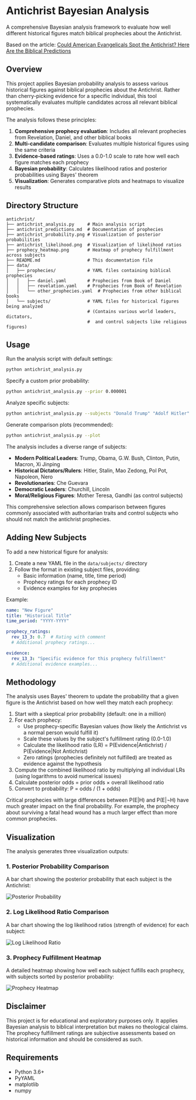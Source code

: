 # Antichrist Bayesian Analysis

A comprehensive Bayesian analysis framework to evaluate how well different historical figures match biblical prophecies about the Antichrist.

Based on the article: [Could American Evangelicals Spot the Antichrist? Here Are the Biblical Predictions](https://www.benjaminlcorey.com/could-american-evangelicals-spot-the-antichrist-heres-the-biblical-predictions/)

## Overview

This project applies Bayesian probability analysis to assess various historical figures against biblical prophecies about the Antichrist. Rather than cherry-picking evidence for a specific individual, this tool systematically evaluates multiple candidates across all relevant biblical prophecies.

The analysis follows these principles:

1. **Comprehensive prophecy evaluation**: Includes all relevant prophecies from Revelation, Daniel, and other biblical books
2. **Multi-candidate comparison**: Evaluates multiple historical figures using the same criteria
3. **Evidence-based ratings**: Uses a 0.0-1.0 scale to rate how well each figure matches each prophecy
4. **Bayesian probability**: Calculates likelihood ratios and posterior probabilities using Bayes' theorem
5. **Visualization**: Generates comparative plots and heatmaps to visualize results

## Directory Structure

```
antichrist/
├── antichrist_analysis.py     # Main analysis script
├── antichrist_predictions.md  # Documentation of prophecies
├── antichrist_probability.png # Visualization of posterior probabilities
├── antichrist_likelihood.png  # Visualization of likelihood ratios
├── prophecy_heatmap.png       # Heatmap of prophecy fulfillment across subjects
├── README.md                  # This documentation file
├── data/
│   ├── prophecies/            # YAML files containing biblical prophecies
│   │   ├── daniel.yaml        # Prophecies from Book of Daniel
│   │   ├── revelation.yaml    # Prophecies from Book of Revelation
│   │   └── other_prophecies.yaml  # Prophecies from other biblical books
│   └── subjects/              # YAML files for historical figures being analyzed
                               # (Contains various world leaders, dictators,
                               #  and control subjects like religious figures)
```

## Usage

Run the analysis script with default settings:

```bash
python antichrist_analysis.py
```

Specify a custom prior probability:

```bash
python antichrist_analysis.py --prior 0.000001
```

Analyze specific subjects:

```bash
python antichrist_analysis.py --subjects "Donald Trump" "Adolf Hitler" "Nero"
```

Generate comparison plots (recommended):

```bash
python antichrist_analysis.py --plot
```

The analysis includes a diverse range of subjects:

- **Modern Political Leaders**: Trump, Obama, G.W. Bush, Clinton, Putin, Macron, Xi Jinping
- **Historical Dictators/Rulers**: Hitler, Stalin, Mao Zedong, Pol Pot, Napoleon, Nero
- **Revolutionaries**: Che Guevara
- **Democratic Leaders**: Churchill, Lincoln
- **Moral/Religious Figures**: Mother Teresa, Gandhi (as control subjects)

This comprehensive selection allows comparison between figures commonly associated with authoritarian traits and control subjects who should not match the antichrist prophecies.

## Adding New Subjects

To add a new historical figure for analysis:

1. Create a new YAML file in the `data/subjects/` directory
2. Follow the format in existing subject files, providing:
   - Basic information (name, title, time period)
   - Prophecy ratings for each prophecy ID
   - Evidence examples for key prophecies

Example:

```yaml
name: "New Figure"
title: "Historical Title"
time_period: "YYYY-YYYY"

prophecy_ratings:
  rev_13_3: 0.7  # Rating with comment
  # Additional prophecy ratings...

evidence:
  rev_13_3: "Specific evidence for this prophecy fulfillment"
  # Additional evidence examples...
```

## Methodology

The analysis uses Bayes' theorem to update the probability that a given figure is the Antichrist based on how well they match each prophecy:

1. Start with a skeptical prior probability (default: one in a million)
2. For each prophecy:
   - Use prophecy-specific Bayesian values (how likely the Antichrist vs a normal person would fulfill it)
   - Scale these values by the subject's fulfillment rating (0.0-1.0)
   - Calculate the likelihood ratio (LR) = P(Evidence|Antichrist) / P(Evidence|Not Antichrist)
   - Zero ratings (prophecies definitely not fulfilled) are treated as evidence against the hypothesis
3. Compute the combined likelihood ratio by multiplying all individual LRs (using logarithms to avoid numerical issues)
4. Calculate posterior odds = prior odds × overall likelihood ratio
5. Convert to probability: P = odds / (1 + odds)

Critical prophecies with large differences between P(E|H) and P(E|¬H) have much greater impact on the final probability. For example, the prophecy about surviving a fatal head wound has a much larger effect than more common prophecies.

## Visualization

The analysis generates three visualization outputs:

### 1. Posterior Probability Comparison

A bar chart showing the posterior probability that each subject is the Antichrist:

![Posterior Probability](antichrist_probability.png)

### 2. Log Likelihood Ratio Comparison

A bar chart showing the log likelihood ratios (strength of evidence) for each subject:

![Log Likelihood Ratio](antichrist_likelihood.png)

### 3. Prophecy Fulfillment Heatmap

A detailed heatmap showing how well each subject fulfills each prophecy, with subjects sorted by posterior probability:

![Prophecy Heatmap](prophecy_heatmap.png)

## Disclaimer

This project is for educational and exploratory purposes only. It applies Bayesian analysis to biblical interpretation but makes no theological claims. The prophecy fulfillment ratings are subjective assessments based on historical information and should be considered as such.

## Requirements

- Python 3.6+
- PyYAML
- matplotlib
- numpy